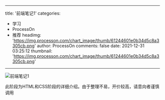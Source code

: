 
---
title: '前端笔记1'
categories: 
 - 学习
 - ProcessOn
 - 推荐
headimg: 'https://img.processon.com/chart_image/thumb/61244601e0b34d5c8a3305cb.png'
author: ProcessOn
comments: false
date: 2021-12-31 03:25:12
thumbnail: 'https://img.processon.com/chart_image/thumb/61244601e0b34d5c8a3305cb.png'
---

<div>   
<img class="thumb" alt="前端笔记1" src="https://img.processon.com/chart_image/thumb/61244601e0b34d5c8a3305cb.png" referrerpolicy="no-referrer">
<p>此阶段为HTML和CSS阶段的详细介绍。由于整理不易，开价较高，请意向者谨慎调用</p>  
</div>
            